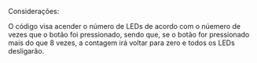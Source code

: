 Considerações:

O código visa acender o número de LEDs de acordo com o núemero de vezes que o botão foi pressionado, sendo que, se o botão for pressionado mais do que 8 vezes, a contagem irá voltar para zero e todos os LEDs desligarão.
